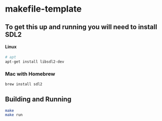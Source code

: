 # makefile-template

## To get this up and running you will need to install SDL2

#### Linux

``` bash
# apt
apt-get install libsdl2-dev
```

### Mac with Homebrew

``` bash
brew install sdl2
```

## Building and Running

``` bash
make
make run
```
